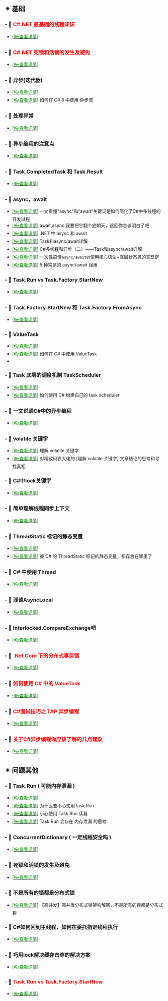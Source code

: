<br/>

## ✴ 基础

### - 🔸 <span style='color:red'>C#.NET 最基础的线程知识</span>

- [<span style='color:#008B00'>[👓查看详情]</span>](https://mp.weixin.qq.com/s?__biz=MzU2OTY3MTYzOA==&mid=2247489591&idx=1&sn=3b2d4addfdbafacd59bab9bd782985b5&chksm=fcfa728ecb8dfb98c48cd8819ffbd19f6ae3d1d4341dd30dde1f8cc182ff139dd50e26b3d75d&mpshare=1&scene=23&srcid=1231SILYgLWXVeP3cF0HH3Fa&sharer_sharetime=1640914541189&sharer_shareid=59de2f213c6a6639f6a4600116f6fabf#rd ':target=_blank') 

### - 🔸 <span style='color:red'>C#.NET 死锁和活锁的发生及避免</span>

- [<span style='color:#008B00'>[👓查看详情]</span>](https://mp.weixin.qq.com/s?__biz=MzU2OTY3MTYzOA==&mid=2247489599&idx=1&sn=a1dfbc03a1914e63467251ea8621da61&chksm=fcfa7286cb8dfb904c6bad638b4de70d10e5fc3081380347157ba731c8ab97d7bbb7f4de6bdf&mpshare=1&scene=23&srcid=0106BoIpiSKL6OpXG2309un0&sharer_sharetime=1641433618896&sharer_shareid=59de2f213c6a6639f6a4600116f6fabf#rd ':target=_blank') 

### - 🔸 异步(迭代器)

- [<span style='color:#008B00'>[👓查看详情]</span>](https://mp.weixin.qq.com/s?__biz=MjM5MzI5Mzg1OA==&mid=2247488195&idx=3&sn=ddf02c3083f353492e2b121c22afe157&chksm=a698618e91efe8988101686a0f645f5cdcb9145c6ede56ff55fd34eeaf72aa97d35d2f127f71&mpshare=1&scene=23&srcid=1217UodZRrzIfBmtRmqmdT2m&sharer_sharetime=1608169346703&sharer_shareid=59de2f213c6a6639f6a4600116f6fabf#rd ':target=_blank')
- [<span style='color:#008B00'>[👓查看详情]</span>](https://mp.weixin.qq.com/s?__biz=MjM5MzI5Mzg1OA==&mid=2247488828&idx=4&sn=0c949eb2e88c2c4d7dc5b05facf4396e&chksm=a698667191efef670c609b2cfb6e53f9349665bd058abcd4a29b53b2f1fe1f3849b33c739fcc&mpshare=1&scene=23&srcid=0313FnaIjHRLzE6jd6Q2zF37&sharer_sharetime=1615614095030&sharer_shareid=59de2f213c6a6639f6a4600116f6fabf#rd ':target=_blank') 如何在 C# 8 中使用 异步流

### - 🔸 处理异常

- [<span style='color:#008B00'>[👓查看详情]</span>](https://mp.weixin.qq.com/s?__biz=MzAwNTMxMzg1MA==&mid=2654082124&idx=6&sn=88fd3ceaf06338a2734de9af7ddb66b6&chksm=80d83019b7afb90fd0abc44a952669de7521c67a5b33196689b39addc161072adef836e2f419&mpshare=1&scene=23&srcid=1227LEhb5CLuAMDknW1WoVIg&sharer_sharetime=1609051978606&sharer_shareid=59de2f213c6a6639f6a4600116f6fabf#rd ':target=_blank') 

### - 🔸 异步编程的注意点

- [<span style='color:#008B00'>[👓查看详情]</span>](https://mp.weixin.qq.com/s?__biz=MzAwNTMxMzg1MA==&mid=2654081526&idx=7&sn=09ef19ac54365d12bf4e1093a6391c4e&chksm=80d835a3b7afbcb5acba70067bd4ac2e116cded9680672f2c41556736b3ae3d649b15a346462&mpshare=1&scene=23&srcid=0213ZRt3YybTBCt8chZw37u2&sharer_sharetime=1613185095211&sharer_shareid=59de2f213c6a6639f6a4600116f6fabf#rd ':target=_blank') 

### - 🔸 Task.CompletedTask 和 Task.Result

- [<span style='color:#008B00'>[👓查看详情]</span>](https://mp.weixin.qq.com/s?__biz=MjM5MzI5Mzg1OA==&mid=2247484451&idx=2&sn=cf171765d15dcdde51894e0107a0d3bf&chksm=a698776e91effe7846f3c433f575d9a11e18084bf2f304cc07b9095a1646be37258114e2d841&mpshare=1&scene=23&srcid=0121nXt3fCnaRxgtyNIkL4NU&sharer_sharetime=1611212837916&sharer_shareid=59de2f213c6a6639f6a4600116f6fabf#rd ':target=_blank') 

### - 🔸 async，await

- [<span style='color:#008B00'>[👓查看详情]</span>](https://mp.weixin.qq.com/s?__biz=MjM5MzI5Mzg1OA==&mid=2247484893&idx=2&sn=db3fc679ae4997533af6545b89709e32&chksm=a698769091efff86834aec0071f41211338e8aba60dc7d4925fd10aa3df8722c5bc17b766ae0&mpshare=1&scene=23&srcid=0126BbznKZiJyts65mVh0e8k&sharer_sharetime=1611628918927&sharer_shareid=59de2f213c6a6639f6a4600116f6fabf#rd ':target=_blank') 一文看懂"async"和“await”关键词是如何简化了C#中多线程的开发过程
- [<span style='color:#008B00'>[👓查看详情]</span>](https://mp.weixin.qq.com/s?__biz=MjM5MzI5Mzg1OA==&mid=2247485442&idx=1&sn=49f366ef7a36e313075bbfaf84b0fe97&chksm=a6987b4f91eff259efc56887bb7079078b57b9a8c67381281126ff59eb114e558de137c4a24b&mpshare=1&scene=23&srcid=012611Il3stZl7lE0LFd9Kga&sharer_sharetime=1611629238364&sharer_shareid=59de2f213c6a6639f6a4600116f6fabf#rd ':target=_blank') await,async 我要把它翻个底朝天，这回你总该明白了吧
- [<span style='color:#008B00'>[👓查看详情]</span>](https://mp.weixin.qq.com/s?__biz=MzAwNTMxMzg1MA==&mid=2654082353&idx=5&sn=f1f8524d18f5d4b69881b8ffd6e3c5e5&chksm=80d83164b7afb872d555009261a1d1a88156ab6e96f99c7282bf0e3089394852242ffa4fc420&mpshare=1&scene=23&srcid=0213mHQr5JfGB7GoO0iRNnNc&sharer_sharetime=1613185930294&sharer_shareid=59de2f213c6a6639f6a4600116f6fabf#rd ':target=_blank') .NET 中 async 和 await
- [<span style='color:#008B00'>[👓查看详情]</span>](https://mp.weixin.qq.com/s?__biz=MzAwNTMxMzg1MA==&mid=2654082574&idx=8&sn=ff0bcf577518bc967011112c313f14cd&chksm=80d8325bb7afbb4d7a1514ea52bc1f9e6b45c4129ad09d247b7b5a176737f28d2e61ff8c91a8&mpshare=1&scene=23&srcid=02138xBhIrjqJFekPtRE8Xi1&sharer_sharetime=1613186324893&sharer_shareid=59de2f213c6a6639f6a4600116f6fabf#rd ':target=_blank') Task和async/await详解
- [<span style='color:#008B00'>[👓查看详情]</span>](https://mp.weixin.qq.com/s?__biz=MzAwNTMxMzg1MA==&mid=2654082574&idx=8&sn=ff0bcf577518bc967011112c313f14cd&chksm=80d8325bb7afbb4d7a1514ea52bc1f9e6b45c4129ad09d247b7b5a176737f28d2e61ff8c91a8&mpshare=1&scene=23&srcid=0216a1bbV95le3Lib4OVJi3l&sharer_sharetime=1613459205810&sharer_shareid=59de2f213c6a6639f6a4600116f6fabf#rd ':target=_blank') C#多线程和异步（二）——Task和async/await详解
- [<span style='color:#008B00'>[👓查看详情]</span>](https://mp.weixin.qq.com/s?__biz=MzI4OTI5NjIyMA==&mid=2247496228&idx=5&sn=8aa674aa7c7dab2e755b4c6b939ddbd4&chksm=ec33e817db446101ae357a347590949aad1f2d65511ed2a2345e211776bf9357dceaba614388&mpshare=1&scene=23&srcid=0308OViSMVGYEpKKoHgydxcs&sharer_sharetime=1646712470521&sharer_shareid=59de2f213c6a6639f6a4600116f6fabf#rd ':target=_blank') 一次性搞懂`async/await的`使用核心语法+底层状态机的实现逻
- [<span style='color:#008B00'>[👓查看详情]</span>](https://mp.weixin.qq.com/s?__biz=MjM5MzI5Mzg1OA==&mid=2247492517&idx=3&sn=f4b66eab59e0b05a64736f20eebdfdf2&chksm=a69b90e891ec19fe0ff5eddc98559fb6b0b5bb04cb5412362bc9cf018178385c1291cb22dd20&mpshare=1&scene=23&srcid=03286ewj9jC8qFNgTTw3Egxz&sharer_sharetime=1648430499097&sharer_shareid=a6c83a6b87e114417312bf85e473adcb#rd ':target=_blank') 5 种常见的 async/await 误用

### - 🔸 Task.Run vs Task.Factory.StartNew

- [<span style='color:#008B00'>[👓查看详情]</span>](https://mp.weixin.qq.com/s?__biz=MjM5MzI5Mzg1OA==&mid=2247485201&idx=3&sn=2cc12dd8be0c61ec215a9c15459f9077&chksm=a698745c91effd4a0072d91fa5d1feca0b3aaf151cc1c5b6824b0248fe583e3f343bba160cd2&mpshare=1&scene=23&srcid=01265ESFWgrMXv3fqJoUrlzg&sharer_sharetime=1611629030127&sharer_shareid=59de2f213c6a6639f6a4600116f6fabf#rd ':target=_blank') 

### - 🔸 Task.Factory.StartNew 和 Task.Factory.FromAsync

- [<span style='color:#008B00'>[👓查看详情]</span>](https://mp.weixin.qq.com/s?__biz=MzAwNTMxMzg1MA==&mid=2654087483&idx=3&sn=6c0a3abe078511ff63e0a4ec66f53387&chksm=80d80d6eb7af8478e0999151c47d94f1853752408e8cf9c3d34abf649e5b33d54238de3d1577&mpshare=1&scene=23&srcid=0121mYlzYiDBRx2xJvByafL0&sharer_sharetime=1642762584585&sharer_shareid=59de2f213c6a6639f6a4600116f6fabf#rd ':target=_blank') 

### - 🔸 ValueTask 

- [<span style='color:#008B00'>[👓查看详情]</span>](https://mp.weixin.qq.com/s?__biz=MjM5MzI5Mzg1OA==&mid=2247487538&idx=2&sn=542088a51ee8da815828951a411694d5&chksm=a698637f91efea69ae36e9370d9bc7562fdfb63d34ddf4eb3b81d9c53499b889be2253e0553e&mpshare=1&scene=23&srcid=0203Rl67wCmi73tSuykXHUhC&sharer_sharetime=1612350607687&sharer_shareid=59de2f213c6a6639f6a4600116f6fabf#rd ':target=_blank') 
- [<span style='color:#008B00'>[👓查看详情]</span>](https://mp.weixin.qq.com/s?__biz=MjM5MzI5Mzg1OA==&mid=2247488231&idx=1&sn=e6961b50627ef558032e5f61cc006d23&chksm=a69861aa91efe8bc68ec13d1fed669bf38cc4e956623978971ce8e7ad6f4dbd9dbd55096578f&mpshare=1&scene=23&srcid=02083eRNOR1JSIkaAo7yTBmd&sharer_sharetime=1612768911701&sharer_shareid=59de2f213c6a6639f6a4600116f6fabf#rd ':target=_blank') 如何在 C# 中使用 ValueTask
- 

### - 🔸 Task 底层的调度机制 TaskScheduler

- [<span style='color:#008B00'>[👓查看详情]</span>](https://mp.weixin.qq.com/s?__biz=MjM5MzI5Mzg1OA==&mid=2247487412&idx=1&sn=87f8d10984c0ccb07eec25e55b2453f5&chksm=a6987cf991eff5eff2b974f1d0979480b87a73a576a2c2de4efa1497e33a5aef50ebb6f62c5c&mpshare=1&scene=23&srcid=0203Ox6rozBQosr3djETB32L&sharer_sharetime=1612350514340&sharer_shareid=59de2f213c6a6639f6a4600116f6fabf#rd ':target=_blank') 
- [<span style='color:#008B00'>[👓查看详情]</span>](https://mp.weixin.qq.com/s?__biz=MjM5MzI5Mzg1OA==&mid=2247487621&idx=1&sn=4d44e2a28625bb1e5a45d2f1d8743c67&chksm=a69863c891efeaded3190b40fc49eae25a59f65ecd576159d2b941257cd1346fa100289f4e79&mpshare=1&scene=23&srcid=0203TdQnrutwEbMUXyApI2c3&sharer_sharetime=1612350681881&sharer_shareid=59de2f213c6a6639f6a4600116f6fabf#rd ':target=_blank') 如何使用 C# 构建自己的 task scheduler

### - 🔸 一文说通C#中的异步编程

- [<span style='color:#008B00'>[👓查看详情]</span>](https://mp.weixin.qq.com/s?__biz=MjM5MzI5Mzg1OA==&mid=2247485010&idx=2&sn=7b9da53fa90276fcc3398e4090133a54&chksm=a698751f91effc0957ef14cdbed9d27f8a8281f0fc1656dbfe24712c9eed4ba284eb747f2280&mpshare=1&scene=23&srcid=0126BSwCAOR93PyZdLIBXcWG&sharer_sharetime=1611628980600&sharer_shareid=59de2f213c6a6639f6a4600116f6fabf#rd ':target=_blank') 

### - 🔸 volatile 关键字

- [<span style='color:#008B00'>[👓查看详情]</span>](https://mp.weixin.qq.com/s?__biz=MjM5MzI5Mzg1OA==&mid=2247487146&idx=2&sn=08c573a0c511e35ecc62fcf241ae77bb&chksm=a6987de791eff4f1a182c0ebacc1502e064c2ca14f74bb1fa0208f01f1542623bd9c92e442aa&mpshare=1&scene=23&srcid=02031TmriZMP4fqYUqZa2L7q&sharer_sharetime=1612350380413&sharer_shareid=59de2f213c6a6639f6a4600116f6fabf#rd ':target=_blank') 理解 volatile 关键字
- [<span style='color:#008B00'>[👓查看详情]</span>](https://mp.weixin.qq.com/s?__biz=MjM5MzI5Mzg1OA==&mid=2247487167&idx=1&sn=f9de6cd766958e5c7a0bfde9ab8dac6d&chksm=a6987df291eff4e4a8ecf60aa29ad9e0e9ee9188fdd224b170764e65553a884b1a1106776e68&mpshare=1&scene=23&srcid=0203tBjlOi7d3IclXY4nzFiy&sharer_sharetime=1612350412959&sharer_shareid=59de2f213c6a6639f6a4600116f6fabf#rd ':target=_blank') 对精致码农大佬的 [理解 volatile 关键字] 文章结论的思考和寻找真相

### - 🔸 C#中lock关键字

- [<span style='color:#008B00'>[👓查看详情]</span>](https://mp.weixin.qq.com/s?__biz=MjM5MzI5Mzg1OA==&mid=2247487565&idx=1&sn=9bd97afd67cbac32c48d2d2227e7804b&chksm=a698630091efea16cc1334ca6ccced7b697adbd485fc1307a1c1bd8cad0a87275f6083526400&mpshare=1&scene=23&srcid=0203K6rBXqiPX83KKlwImxMh&sharer_sharetime=1612350620082&sharer_shareid=59de2f213c6a6639f6a4600116f6fabf#rd ':target=_blank') 

### - 🔸 简单理解线程同步上下文

- [<span style='color:#008B00'>[👓查看详情]</span>](https://mp.weixin.qq.com/s?__biz=MjM5MzI5Mzg1OA==&mid=2247487676&idx=3&sn=b9f29412f8ece5923c72a8213488f09c&chksm=a69863f191efeae7b58dea53658ef3e60ad72c44773340af332ba651c8de623fc0b813838260&mpshare=1&scene=23&srcid=0203oCR2QQ6EXHUKHWtjGcRG&sharer_sharetime=1612350707193&sharer_shareid=59de2f213c6a6639f6a4600116f6fabf#rd ':target=_blank') 

### - 🔸 ThreadStatic 标记的静态变量

- [<span style='color:#008B00'>[👓查看详情]</span>](https://mp.weixin.qq.com/s?__biz=MjM5MzI5Mzg1OA==&mid=2247487742&idx=1&sn=6c77fc2e5318eac5c91690ca451e43bd&chksm=a69863b391efeaa56ac0e7cbc2b443a1b098f05593eafea14849f3bd0bba6ce5b835275f0506&mpshare=1&scene=23&srcid=02036ZouR90ka4oQRvNv5RrU&sharer_sharetime=1612350811304&sharer_shareid=59de2f213c6a6639f6a4600116f6fabf#rd ':target=_blank') 
- [<span style='color:#008B00'>[👓查看详情]</span>](https://mp.weixin.qq.com/s?__biz=MzAwNTMxMzg1MA==&mid=2654081443&idx=5&sn=b5f03e5fb7d0e99860c6a99b134c48f8&chksm=80d835f6b7afbce01dfbf895342a51e6e520edfb7b4acb8c348808d8b36939b8e52ee478d66a&mpshare=1&scene=23&srcid=02131vVGl0FmyBi4XXzOHtCl&sharer_sharetime=1613184912408&sharer_shareid=59de2f213c6a6639f6a4600116f6fabf#rd ':target=_blank') 被 C# 的 ThreadStatic 标记的静态变量，都存放在哪里了

### - 🔸  C# 中使用 Thread

- [<span style='color:#008B00'>[👓查看详情]</span>](https://mp.weixin.qq.com/s?__biz=MjM5MzI5Mzg1OA==&mid=2247488394&idx=1&sn=4c5ee9332f15ccc852a6bdaa4e70ba88&chksm=a69860c791efe9d1cbdaf311d3f09cc154428ee38661d393116c6d6de1f725ac95bd6c61adb7&mpshare=1&scene=23&srcid=0208yfAspFMEVHNFHSYrk3IS&sharer_sharetime=1612769120561&sharer_shareid=59de2f213c6a6639f6a4600116f6fabf#rd ':target=_blank') 

### - 🔸  浅谈AsyncLocal

- [<span style='color:#008B00'>[👓查看详情]</span>](https://mp.weixin.qq.com/s?__biz=MzAwNTMxMzg1MA==&mid=2654081519&idx=4&sn=22833d4a119256ab8ccc050fcdb96c75&chksm=80d835bab7afbcac82221722d453c329b5d004adcc8b27be8a4cd8edb0496a9fb3dc3862ec7b&mpshare=1&scene=23&srcid=02137KBpzcraEyyecFG9GT8i&sharer_sharetime=1613185067608&sharer_shareid=59de2f213c6a6639f6a4600116f6fabf#rd ':target=_blank') 

### - 🔸  Interlocked.CompareExchange吧

- [<span style='color:#008B00'>[👓查看详情]</span>](https://mp.weixin.qq.com/s?__biz=MzAwNTMxMzg1MA==&mid=2654082502&idx=8&sn=318abc0001f18e5edfb018c23cbb619b&chksm=80d83193b7afb88523aa196b5e9eed986aed019a54b56ff7622e9ade4364f1696653588c7cc4&mpshare=1&scene=23&srcid=0216f6wkW72M4ms9j1l0pigr&sharer_sharetime=1613458885198&sharer_shareid=59de2f213c6a6639f6a4600116f6fabf#rd ':target=_blank') 

### - 🔸  <span style='color:red'>.Net Core 下的分布式事务锁</span>

- [<span style='color:#008B00'>[👓查看详情]</span>](https://mp.weixin.qq.com/s?__biz=MzAwNTMxMzg1MA==&mid=2654084876&idx=4&sn=f235aba6f5d1f47d1b5565aca6022402&chksm=80d83b59b7afb24fd016dfcf1ef02039c61b32fa3cfce1ba3cc203821ee7564b31be6a7be4cb&mpshare=1&scene=23&srcid=0710qCpQOGorS8Hc47MVqRm4&sharer_sharetime=1625930660811&sharer_shareid=59de2f213c6a6639f6a4600116f6fabf#rd ':target=_blank') 

### - 🔸  <span style='color:red'>如何使用 C# 中的 ValueTask</span>

- [<span style='color:#008B00'>[👓查看详情]</span>](https://mp.weixin.qq.com/s?__biz=MzU2OTY3MTYzOA==&mid=2247488797&idx=1&sn=04bc3cb75cc8a902ea304fff0b9e1691&chksm=fcfa7fa4cb8df6b24dae37733b3a1d2d649c74c054715e43b8fac4a81c1ea40e78913045b505&mpshare=1&scene=23&srcid=0803FlZeqtOpcjkoRE61hkNt&sharer_sharetime=1627980660235&sharer_shareid=59de2f213c6a6639f6a4600116f6fabf#rd ':target=_blank') 

### - 🔸  <span style='color:red'>C#面试技巧之 TAP 异步编程</span>

- [<span style='color:#008B00'>[👓查看详情]</span>](https://mp.weixin.qq.com/s?__biz=MzU2OTY3MTYzOA==&mid=2247489313&idx=1&sn=51875509a0a6176768f81980a0522fd9&chksm=fcfa7d98cb8df48ea80fc1208336f6cbbcb4511d9881248688413bf998e574c268572970ebbf&mpshare=1&scene=23&srcid=1103s2DZzKXf62NPgnRX76vI&sharer_sharetime=1635900661970&sharer_shareid=59de2f213c6a6639f6a4600116f6fabf#rd ':target=_blank') 

### - 🔸  <span style='color:red'>关于C#异步编程你应该了解的几点建议</span>

- [<span style='color:#008B00'>[👓查看详情]</span>](https://mp.weixin.qq.com/s?__biz=MzU2OTY3MTYzOA==&mid=2247490043&idx=1&sn=21f466ac89e152aa4282ff2d000f404d&chksm=fcfa7342cb8dfa543b4bd59f3eb07460b6699ef0fbe93b9d4eaba261afc538992750fabeeae8&mpshare=1&scene=23&srcid=0406T4jMJ9SocFELDyBgUrkK&sharer_sharetime=1649206296226&sharer_shareid=a6c83a6b87e114417312bf85e473adcb#rd ':target=_blank') 

## ✴ 问题其他

### - 🔸 Task.Run ( 可能内存泄漏 )

- [<span style='color:#008B00'>[👓查看详情]</span>](https://mp.weixin.qq.com/s?__biz=MzAwNTMxMzg1MA==&mid=2654081699&idx=4&sn=a9466a0ddfd9ae9a93252155e9e4fd6d&chksm=80d836f6b7afbfe02ae7b4144ec603183e0d424bf566b3042ae955022e86b291811427d4c818&mpshare=1&scene=23&srcid=1210PTMmpR2Iz8WZwQbg2jeJ&sharer_sharetime=1607564667790&sharer_shareid=59de2f213c6a6639f6a4600116f6fabf#rd ':target=_blank') 
- [<span style='color:#008B00'>[👓查看详情]</span>](https://mp.weixin.qq.com/s?__biz=MjM5MzI5Mzg1OA==&mid=2247487908&idx=3&sn=4c6dc4729e2db79b6a919e5fd38f90fb&chksm=a69862e991efebff143dc5d4a21bbabebc1537de10923f6406d47b2a5dd526068665ade9697e&mpshare=1&scene=23&srcid=0208mtsDnlgPyHvmgyBb2Aof&sharer_sharetime=1612768167426&sharer_shareid=59de2f213c6a6639f6a4600116f6fabf#rd ':target=_blank') 为什么要小心使用Task.Run
- [<span style='color:#008B00'>[👓查看详情]</span>](https://mp.weixin.qq.com/s?__biz=MjM5MzI5Mzg1OA==&mid=2247488004&idx=3&sn=75555efa90d82e114eed82725a2048f2&chksm=a698614991efe85f32c9b97b1ef282156c3739dfeb831d1d0e50e9b3b8bce654bd2a8414ce5a&mpshare=1&scene=23&srcid=0208Hdi7S8itd0p8FgwqpqGb&sharer_sharetime=1612768413146&sharer_shareid=59de2f213c6a6639f6a4600116f6fabf#rd ':target=_blank') 小心使用 Task.Run 续篇
- [<span style='color:#008B00'>[👓查看详情]</span>](https://mp.weixin.qq.com/s?__biz=MjM5MzI5Mzg1OA==&mid=2247488049&idx=1&sn=0b0e500c99822f482a7300e44351237f&chksm=a698617c91efe86a78001c6d68d1b1dea064b094641e6d6200276d6f818a10d76f0df322f785&mpshare=1&scene=23&srcid=0208AlLopOeUp4Ie8tGFaBSx&sharer_sharetime=1612768607896&sharer_shareid=59de2f213c6a6639f6a4600116f6fabf#rd  ':target=_blank') Task.Run 会存在 内存泄漏 的思考

### - 🔸 ConcurrentDictionary (  一定线程安全吗 )

- [<span style='color:#008B00'>[👓查看详情]</span>](https://mp.weixin.qq.com/s?__biz=MjM5MzI5Mzg1OA==&mid=2247488231&idx=2&sn=0bd5ddf29e6c0f90f4aa27a62490c1f4&chksm=a69861aa91efe8bc67bfa874ec28530d2f5c0e7eb39aee826bb82992d768456deee3fb4a0d30&mpshare=1&scene=23&srcid=12218ePf8SRn4mxfBsLoyGnB&sharer_sharetime=1608521706709&sharer_shareid=59de2f213c6a6639f6a4600116f6fabf#rd ':target=_blank') 

### - 🔸 死锁和活锁的发生及避免

- [<span style='color:#008B00'>[👓查看详情]</span>](https://mp.weixin.qq.com/s?__biz=MjM5MzI5Mzg1OA==&mid=2247487619&idx=1&sn=8a00f6dd5047119f093171e5ec111749&chksm=a69863ce91efead8b12556d93365249ef742590acaa03a44e80cc7a44b298c3d68f00e067077&mpshare=1&scene=23&srcid=02038khe2QGuqsy7YrrizsjT&sharer_sharetime=1612350671099&sharer_shareid=59de2f213c6a6639f6a4600116f6fabf#rd ':target=_blank') 

### - 🔸 不是所有的锁都是分布式锁

- [<span style='color:#008B00'>[👓查看详情]</span>](https://mp.weixin.qq.com/s?__biz=MjM5MzI5Mzg1OA==&mid=2247486938&idx=2&sn=fed683a8215ea6bbda92f97f96a33e05&chksm=a6987e9791eff781708932fd042ce231725458867874cb8b364a9e2a0ab214b38d1ace0ee4ea&mpshare=1&scene=23&srcid=0208NeGjGZYcMT6sl1GbsxX3&sharer_sharetime=1612767025542&sharer_shareid=59de2f213c6a6639f6a4600116f6fabf#rd  ':target=_blank') 【高并发】高并发分布式锁架构解密，不是所有的锁都是分布式锁

### - 🔸 C#如何回到主线程，如何在委托指定线程执行

- [<span style='color:#008B00'>[👓查看详情]</span>](https://mp.weixin.qq.com/s?__biz=MzAwNTMxMzg1MA==&mid=2654081517&idx=5&sn=ee44cd5e74955878edfe5465d3673b90&chksm=80d835b8b7afbcae56c2d3b3be63bcd46dcf416ac5a64e158041053f9ba7fad491580879d8b8&mpshare=1&scene=23&srcid=0213yJSTdZlP30jax42KZ2i5&sharer_sharetime=1613185044920&sharer_shareid=59de2f213c6a6639f6a4600116f6fabf#rd  ':target=_blank') 

### - 🔸 巧用lock解决缓存击穿的解决方案

- [<span style='color:#008B00'>[👓查看详情]</span>](https://mp.weixin.qq.com/s?__biz=MzAwNTMxMzg1MA==&mid=2654082502&idx=4&sn=58e1f07bc05728c9e3a0244b6e9897da&chksm=80d83193b7afb8858d93275a09e321605fe8dc30a309192dabe3dadec1d685c7ff1f2ffbf744&mpshare=1&scene=23&srcid=0216WmCO5ikP5fiwTcX5cpXX&sharer_sharetime=1613458854193&sharer_shareid=59de2f213c6a6639f6a4600116f6fabf#rd  ':target=_blank') 

### - 🔸 <span style='color:red'>Task.Run vs Task.Factory.StartNew</span>

- [<span style='color:#008B00'>[👓查看详情]</span>](https://mp.weixin.qq.com/s?__biz=MzU2OTY3MTYzOA==&mid=2247488863&idx=1&sn=9f93ec245273f5e4915d123ae073b54c&chksm=fcfa7fe6cb8df6f071927735c3ada6829ff28f98ae73df5b96b6f18b1b0ce857bbded80b72db&mpshare=1&scene=23&srcid=0819BwnRUaCsiOPzjA5LudGc&sharer_sharetime=1629332007631&sharer_shareid=59de2f213c6a6639f6a4600116f6fabf#rd  ':target=_blank') 

